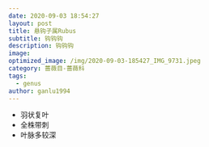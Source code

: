 ```yaml
---
date: 2020-09-03 18:54:27
layout: post
title: 悬钩子属Rubus
subtitle: 钩钩钩
description: 钩钩钩
image:
optimized_image: /img/2020-09-03-185427_IMG_9731.jpeg
category: 蔷薇目-蔷薇科
tags:
  - genus
author: ganlu1994
---
```


* 羽状复叶
* 全株带刺
* 叶脉多较深

